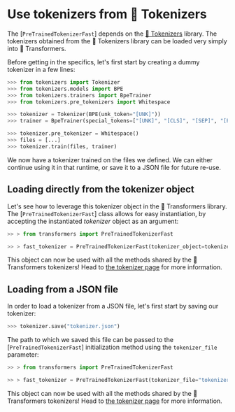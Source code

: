 <!--Copyright 2020 The HuggingFace Team. All rights reserved.

Licensed under the Apache License, Version 2.0 (the "License"); you may not use this file except in compliance with
the License. You may obtain a copy of the License at

http://www.apache.org/licenses/LICENSE-2.0

Unless required by applicable law or agreed to in writing, software distributed under the License is distributed on
an "AS IS" BASIS, WITHOUT WARRANTIES OR CONDITIONS OF ANY KIND, either express or implied. See the License for the
specific language governing permissions and limitations under the License.

⚠️ Note that this file is in Markdown but contain specific syntax for our doc-builder (similar to MDX) that may not be
rendered properly in your Markdown viewer.

-->

# Use tokenizers from 🤗 Tokenizers

The [`PreTrainedTokenizerFast`] depends on the [🤗 Tokenizers](https://huggingface.co/docs/tokenizers) library. The tokenizers obtained from the 🤗 Tokenizers library can be
loaded very simply into 🤗 Transformers.

Before getting in the specifics, let's first start by creating a dummy tokenizer in a few lines:

```python
>>> from tokenizers import Tokenizer
>>> from tokenizers.models import BPE
>>> from tokenizers.trainers import BpeTrainer
>>> from tokenizers.pre_tokenizers import Whitespace

>>> tokenizer = Tokenizer(BPE(unk_token="[UNK]"))
>>> trainer = BpeTrainer(special_tokens=["[UNK]", "[CLS]", "[SEP]", "[PAD]", "[MASK]"])

>>> tokenizer.pre_tokenizer = Whitespace()
>>> files = [...]
>>> tokenizer.train(files, trainer)
```

We now have a tokenizer trained on the files we defined. We can either continue using it in that runtime, or save it to
a JSON file for future re-use.

## Loading directly from the tokenizer object

Let's see how to leverage this tokenizer object in the 🤗 Transformers library. The
[`PreTrainedTokenizerFast`] class allows for easy instantiation, by accepting the instantiated
*tokenizer* object as an argument:

```python
>> > from transformers import PreTrainedTokenizerFast

>> > fast_tokenizer = PreTrainedTokenizerFast(tokenizer_object=tokenizer)
```

This object can now be used with all the methods shared by the 🤗 Transformers tokenizers! Head to [the tokenizer
page](main_classes/tokenizer) for more information.

## Loading from a JSON file

In order to load a tokenizer from a JSON file, let's first start by saving our tokenizer:

```python
>>> tokenizer.save("tokenizer.json")
```

The path to which we saved this file can be passed to the [`PreTrainedTokenizerFast`] initialization
method using the `tokenizer_file` parameter:

```python
>> > from transformers import PreTrainedTokenizerFast

>> > fast_tokenizer = PreTrainedTokenizerFast(tokenizer_file="tokenizer.json")
```

This object can now be used with all the methods shared by the 🤗 Transformers tokenizers! Head to [the tokenizer
page](main_classes/tokenizer) for more information.

